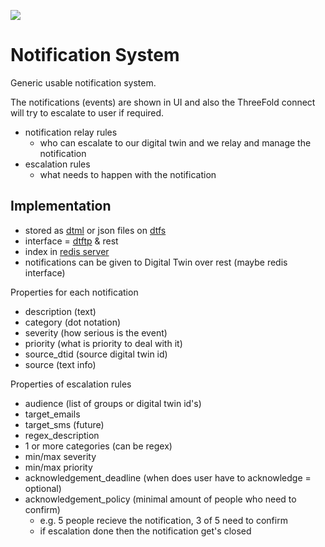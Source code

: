 ![](https://eskadenia.com/Portals/Portal1/Upload/Block/Image/notification--sys.jpg)

# Notification System

Generic usable notification system.

The notifications (events) are shown in UI and also the ThreeFold connect will try to escalate to user if required.

- notification relay rules
  - who can escalate to our digital twin and we relay and manage the notification
- escalation rules
  - what needs to happen with the notification

## Implementation

- stored as [dtml](threefold:dtml) or json files on [dtfs](threefold:dtfs)
- interface = [dtftp](threefold:dtftp) & rest
- index in [redis server](threefold:dtredis)
- notifications can be given to Digital Twin over rest (maybe redis interface)

Properties for each notification

- description (text)
- category (dot notation)
- severity (how serious is the event)
- priority (what is priority to deal with it)
- source_dtid (source digital twin id)
- source (text info)

Properties of escalation rules

- audience (list of groups or digital twin id's)
- target_emails
- target_sms (future)
- regex_description
- 1 or more categories (can be regex)
- min/max severity
- min/max priority
- acknowledgement_deadline (when does user have to acknowledge = optional)
- acknowledgement_policy (minimal amount of people who need to confirm)
  - e.g. 5 people recieve the notification, 3 of 5 need to confirm
  - if escalation done then the notification get's closed

